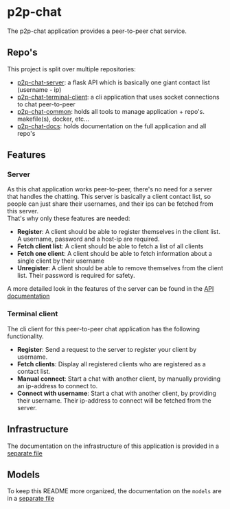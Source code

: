 # p2p-chat
The p2p-chat application provides a peer-to-peer chat service.

## Repo's
This project is split over multiple repositories:
- [p2p-chat-server](https://github.com/p2p-chat-team/p2p-chat-server): a flask API which is basically one giant contact list (username - ip)
- [p2p-chat-terminal-client](https://github.com/p2p-chat-team/p2p-chat-terminal-client): a cli application that uses socket connections to chat peer-to-peer
- [p2p-chat-common](): holds all tools to manage application + repo's. makefile(s), docker, etc...
- [p2p-chat-docs](https://github.com/p2p-chat-team/p2p-chat-docs): holds documentation on the full application and all repo's

## Features
### Server
As this chat application works peer-to-peer, there's no need for a server that handles the chatting. 
This server is basically a client contact list, so people can just share their usernames, and their ips can be fetched from this server. <br>
That's why only these features are needed:
- **Register**: A client should be able to register themselves in the client list. A username, password and a host-ip are required.
- **Fetch client list**: A client should be able to fetch a list of all clients
- **Fetch one client**: A client should be able to fetch information about a single client by their username
- **Unregister**: A client should be able to remove themselves from the client list. Their password is required for safety.

A more detailed look in the features of the server can be found in the [API documentation](docs/api_documentation.md)

### Terminal client
The cli client for this peer-to-peer chat application has the following functionality.
- **Register**: Send a request to the server to register your client by username.
- **Fetch clients**: Display all registered clients who are registered as a contact list.
- **Manual connect**: Start a chat with another client, by manually providing an ip-address to connect to.
- **Connect with username**: Start a chat with another client, by providing their username. Their ip-address to connect will be fetched from the server.

## Infrastructure
The documentation on the infrastructure of this application is provided in a [separate file](docs/infrastructure.md)

## Models
To keep this README more organized, the documentation on the `models` are in a [separate file](docs/models.md)